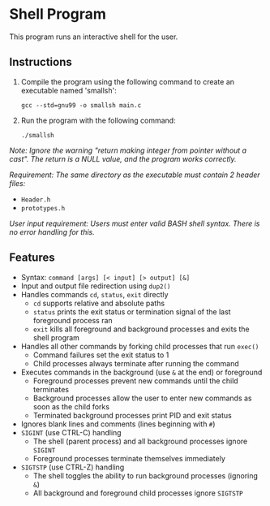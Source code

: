 # Shell Program

This program runs an interactive shell for the user.

## Instructions

1. Compile the program using the following command to create an executable named 'smallsh':
    ```
    gcc --std=gnu99 -o smallsh main.c
    ```
2. Run the program with the following command:
    ```
    ./smallsh
    ```

*Note: Ignore the warning "return making integer from pointer without a cast". The return is a NULL value, and the program works correctly.*

*Requirement: The same directory as the executable must contain 2 header files:*
- `Header.h`
- `prototypes.h`

*User input requirement: Users must enter valid BASH shell syntax. There is no error handling for this.*

## Features

- Syntax: `command [args] [< input] [> output] [&]`
- Input and output file redirection using `dup2()`
- Handles commands `cd`, `status`, `exit` directly
  - `cd` supports relative and absolute paths
  - `status` prints the exit status or termination signal of the last foreground process ran
  - `exit` kills all foreground and background processes and exits the shell program
- Handles all other commands by forking child processes that run `exec()`
  - Command failures set the exit status to 1
  - Child processes always terminate after running the command
- Executes commands in the background (use `&` at the end) or foreground
  - Foreground processes prevent new commands until the child terminates
  - Background processes allow the user to enter new commands as soon as the child forks
  - Terminated background processes print PID and exit status
- Ignores blank lines and comments (lines beginning with `#`)
- `SIGINT` (use CTRL-C) handling
  - The shell (parent process) and all background processes ignore `SIGINT`
  - Foreground processes terminate themselves immediately
- `SIGTSTP` (use CTRL-Z) handling
  - The shell toggles the ability to run background processes (ignoring `&`)
  - All background and foreground child processes ignore `SIGTSTP`
